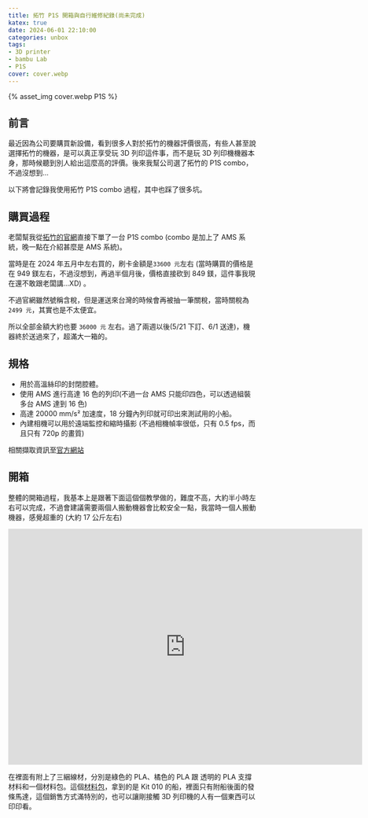 ```yaml
---
title: 拓竹 P1S 開箱與自行維修紀錄(尚未完成)
katex: true
date: 2024-06-01 22:10:00
categories: unbox
tags:
- 3D printer
- bambu Lab
- P1S
cover: cover.webp
---
```


{% asset_img  cover.webp P1S %}

## 前言

最近因為公司要購買新設備，看到很多人對於拓竹的機器評價很高，有些人甚至說選擇拓竹的機器，是可以真正享受玩 3D 列印這件事，而不是玩 3D 列印機機器本身，那時候聽到別人給出這麼高的評價。後來我幫公司選了拓竹的 P1S combo，不過沒想到...

以下將會記錄我使用拓竹 P1S combo 過程，其中也踩了很多坑。

## 購買過程

老闆幫我從[拓竹的官網](https://store.bambulab.com/products/p1s)直接下單了一台 P1S combo (combo 是加上了 AMS 系統，晚一點在介紹甚麼是 AMS 系統)。

當時是在 2024 年五月中左右買的，刷卡金額是```33600 元```左右 (當時購買的價格是在 949 鎂左右，不過沒想到，再過半個月後，價格直接砍到 849 鎂，這件事我現在還不敢跟老闆講...XD) 。

不過官網雖然號稱含稅，但是運送來台灣的時候會再被抽一筆關稅，當時關稅為 ```2499 元```，其實也是不太便宜。

所以全部金額大約也要 ```36000 元``` 左右。過了兩週以後(5/21 下訂、6/1 送達)，機器終於送過來了，超滿大一箱的。

## 規格

- 用於高溫絲印的封閉腔體。
- 使用 AMS 進行高達 16 色的列印(不過一台 AMS 只能印四色，可以透過組裝多台 AMS 達到 16 色)
- 高達 20000 mm/s² 加速度，18 分鐘內列印就可印出來測試用的小船。
- 內建相機可以用於遠端監控和縮時攝影 (不過相機幀率很低，只有 0.5 fps，而且只有 720p 的畫質)

相關擷取資訊至[官方網站](https://store.bambulab.com/products/p1s)

## 開箱

整體的開箱過程，我基本上是跟著下面這個個教學做的，難度不高，大約半小時左右可以完成，不過會建議需要兩個人搬動機器會比較安全一點，我當時一個人搬動機器，感覺超重的 (大約 17 公斤左右)

<div style="text-align:center">
<iframe width="720" height="480" src="https://www.youtube.com/embed/fNz-9jZJ9ZQ?si=qpmXg_d_OMciI7rs" title="YouTube video player" frameborder="0" allow="accelerometer; autoplay; clipboard-write; encrypted-media; gyroscope; picture-in-picture; web-share" allowfullscreen></iframe>
</div>

在裡面有附上了三綑線材，分別是綠色的 PLA、橘色的 PLA 跟 透明的 PLA 支撐材料和一個材料包。這個[材料包](https://store.bambulab.com/products/boat-model-components-kit-010)，拿到的是 Kit 010 的船，裡面只有附船後面的發條馬達，這個銷售方式滿特別的，也可以讓剛接觸 3D 列印機的人有一個東西可以印印看。


